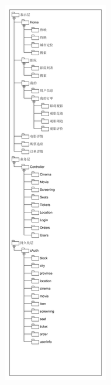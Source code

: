 <center>
 <img src="https://github.com/BruMovie/Dashboard/blob/gh-pages/doc/images/Packet.png?raw=true">
</center>
